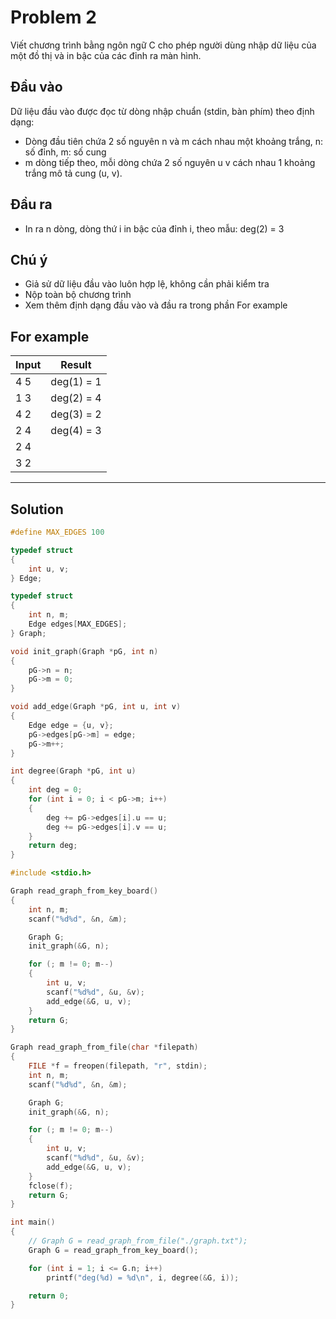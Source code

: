 # Problem 2

Viết chương trình bằng ngôn ngữ C cho phép người dùng nhập dữ liệu của một đồ thị và in bậc của các đỉnh ra màn hình.

## Đầu vào

Dữ liệu đầu vào được đọc từ dòng nhập chuẩn (stdin, bàn phím) theo định dạng:

- Dòng đầu tiên chứa 2 số nguyên n và m cách nhau một khoảng trắng, n: số đỉnh, m: số cung
- m dòng tiếp theo, mỗi dòng chứa 2 số nguyên u v cách nhau 1 khoảng trắng mô tả cung (u, v).

## Đầu ra

- In ra n dòng, dòng thứ i in bậc của đỉnh i, theo mẫu: deg(2) = 3

## Chú ý

- Giả sử dữ liệu đầu vào luôn hợp lệ, không cần phải kiểm tra
- Nộp toàn bộ chương trình
- Xem thêm định dạng đầu vào và đầu ra trong phần For example

## For example

| Input | Result     |
|-------|------------|
| 4 5   | deg(1) = 1 |
| 1 3   | deg(2) = 4 |
| 4 2   | deg(3) = 2 |
| 2 4   | deg(4) = 3 |
| 2 4   |            |
| 3 2   |            |

---

## Solution

```c
#define MAX_EDGES 100

typedef struct
{
    int u, v;
} Edge;

typedef struct
{
    int n, m;
    Edge edges[MAX_EDGES];
} Graph;

void init_graph(Graph *pG, int n)
{
    pG->n = n;
    pG->m = 0;
}

void add_edge(Graph *pG, int u, int v)
{
    Edge edge = {u, v};
    pG->edges[pG->m] = edge;
    pG->m++;
}

int degree(Graph *pG, int u)
{
    int deg = 0;
    for (int i = 0; i < pG->m; i++)
    {
        deg += pG->edges[i].u == u;
        deg += pG->edges[i].v == u;
    }
    return deg;
}

#include <stdio.h>

Graph read_graph_from_key_board()
{
    int n, m;
    scanf("%d%d", &n, &m);

    Graph G;
    init_graph(&G, n);

    for (; m != 0; m--)
    {
        int u, v;
        scanf("%d%d", &u, &v);
        add_edge(&G, u, v);
    }
    return G;
}

Graph read_graph_from_file(char *filepath)
{
    FILE *f = freopen(filepath, "r", stdin);
    int n, m;
    scanf("%d%d", &n, &m);

    Graph G;
    init_graph(&G, n);

    for (; m != 0; m--)
    {
        int u, v;
        scanf("%d%d", &u, &v);
        add_edge(&G, u, v);
    }
    fclose(f);
    return G;
}

int main()
{
    // Graph G = read_graph_from_file("./graph.txt");
    Graph G = read_graph_from_key_board();

    for (int i = 1; i <= G.n; i++)
        printf("deg(%d) = %d\n", i, degree(&G, i));

    return 0;
}
```

